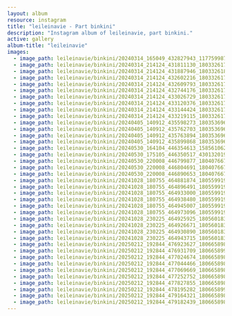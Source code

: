 ```yaml
---
layout: album
resource: instagram
title: "leileinavie - Part binkini"
description: "Instagram album of leileinavie, part binkini."
active: gallery
album-title: "leileinavie"
images:
  - image_path: leileinavie/binkini/20240314_165049_432827943_1177599873225978_7764645924330358126_n.jpg
  - image_path: leileinavie/binkini/20240314_214124_431811130_18033261748855820_7039181622353441106_n.jpg
  - image_path: leileinavie/binkini/20240314_214124_431887946_18033261802855820_4595082677588890368_n.jpg
  - image_path: leileinavie/binkini/20240314_214124_432602216_18033261757855820_1674143101239441028_n.jpg
  - image_path: leileinavie/binkini/20240314_214124_432609793_18033261793855820_4692886255871466532_n.jpg
  - image_path: leileinavie/binkini/20240314_214124_432744176_18033261739855820_6207039483514565525_n.jpg
  - image_path: leileinavie/binkini/20240314_214124_433026729_18033261784855820_2327731398957574158_n.jpg
  - image_path: leileinavie/binkini/20240314_214124_433120376_18033261766855820_5154478309821235030_n.jpg
  - image_path: leileinavie/binkini/20240314_214124_433144424_18033261730855820_3744552847699857054_n.jpg
  - image_path: leileinavie/binkini/20240314_214124_433219115_18033261775855820_3828956684283316317_n.jpg
  - image_path: leileinavie/binkini/20240405_140912_435598273_18035369668855820_1364039257181385084_n.jpg
  - image_path: leileinavie/binkini/20240405_140912_435762703_18035369650855820_3971594988995515183_n.jpg
  - image_path: leileinavie/binkini/20240405_140912_435763894_18035369659855820_3514036591436705768_n.jpg
  - image_path: leileinavie/binkini/20240405_140912_435899868_18035369641855820_8449393908726776474_n.jpg
  - image_path: leileinavie/binkini/20240530_164104_446354613_1585610628666867_6818446118533720107_n.jpg
  - image_path: leileinavie/binkini/20240530_175105_446350517_430132019839768_8213289728534771311_n.jpg
  - image_path: leileinavie/binkini/20240530_220008_446799877_18040766773855820_8024255017391036101_n.jpg
  - image_path: leileinavie/binkini/20240530_220008_446804691_18040766764855820_3329502554175813367_n.jpg
  - image_path: leileinavie/binkini/20240530_220008_446890653_18040766755855820_8458908561027263267_n.jpg
  - image_path: leileinavie/binkini/20241028_180755_464881874_18055991974855820_50101093857727557_n.jpg
  - image_path: leileinavie/binkini/20241028_180755_464896491_18055991947855820_3277242948942477033_n.jpg
  - image_path: leileinavie/binkini/20241028_180755_464933000_18055991956855820_2269370184849238675_n.jpg
  - image_path: leileinavie/binkini/20241028_180755_464938480_18055991929855820_8187847892035156082_n.jpg
  - image_path: leileinavie/binkini/20241028_180755_464945007_18055991965855820_1620088227551175628_n.jpg
  - image_path: leileinavie/binkini/20241028_180755_464973096_18055991938855820_5895023545255755168_n.jpg
  - image_path: leileinavie/binkini/20241028_230225_464925925_18056018398855820_3334125337500468264_n.jpg
  - image_path: leileinavie/binkini/20241028_230225_464926671_18056018380855820_4022605246083000401_n.jpg
  - image_path: leileinavie/binkini/20241028_230225_464930890_18056018389855820_2202795214542100865_n.jpg
  - image_path: leileinavie/binkini/20241028_230225_464943715_18056018371855820_8858974563350864906_n.jpg
  - image_path: leileinavie/binkini/20250212_192844_476923627_18066589864855820_3767742956131988309_n.jpg
  - image_path: leileinavie/binkini/20250212_192844_476931709_18066589903855820_5871714973527911910_n.jpg
  - image_path: leileinavie/binkini/20250212_192844_477024674_18066589855855820_4610794955596772186_n.jpg
  - image_path: leileinavie/binkini/20250212_192844_477044466_18066589828855820_7987718152763809259_n.jpg
  - image_path: leileinavie/binkini/20250212_192844_477069669_18066589891855820_3725303601663393880_n.jpg
  - image_path: leileinavie/binkini/20250212_192844_477252752_18066589873855820_6543232830003722557_n.jpg
  - image_path: leileinavie/binkini/20250212_192844_477827855_18066589837855820_7490136425772428720_n.jpg
  - image_path: leileinavie/binkini/20250212_192844_478195282_18066589912855820_7780493725605284642_n.jpg
  - image_path: leileinavie/binkini/20250212_192844_479164321_18066589846855820_7475669085955155388_n.jpg
  - image_path: leileinavie/binkini/20250212_192844_479182439_18066589882855820_3514476004942541700_n.jpg
---
```

